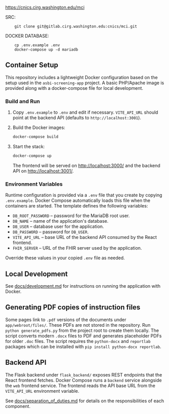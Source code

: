 https://cnics.cirg.washington.edu/mci

SRC:

        git clone git@gitlab.cirg.washington.edu:cnics/mci.git

DOCKER DATABASE:

        cp .env.example .env
        docker-compose up -d mariadb

## Container Setup

This repository includes a lightweight Docker configuration based on the setup used in the `asbi-screening-app` project. A basic PHP/Apache image is provided along with a docker-compose file for local development.

### Build and Run

1. Copy `.env.example` to `.env` and edit if necessary. `VITE_API_URL` should
   point at the backend API (defaults to `http://localhost:3001`).
2. Build the Docker images:

   ```bash
   docker-compose build
   ```

3. Start the stack:

   ```bash
   docker-compose up
   ```

   The frontend will be served on <http://localhost:3000/> and the backend API
   on <http://localhost:3001/>.

### Environment Variables

Runtime configuration is provided via a `.env` file that you create by
copying `.env.example`. Docker Compose automatically loads this file when the
containers are started. The template defines the following variables:

- `DB_ROOT_PASSWORD` – password for the MariaDB root user.
- `DB_NAME` – name of the application's database.
- `DB_USER` – database user for the application.
- `DB_PASSWORD` – password for `DB_USER`.
- `VITE_API_URL` – base URL of the backend API consumed by the React frontend.
- `FHIR_SERVER` – URL of the FHIR server used by the application.

Override these values in your copied `.env` file as needed.

## Local Development

See [docs/development.md](docs/development.md) for instructions on running the application with Docker.

## Generating PDF copies of instruction files

Some pages link to `.pdf` versions of the documents under `app/webroot/files/`.
These PDFs are not stored in the repository. Run `python generate_pdfs.py` from
the project root to create them locally. The script converts modern `.docx`
files to PDF and generates placeholder PDFs for older `.doc` files.
The script requires the `python-docx` and `reportlab` packages which can be
installed with `pip install python-docx reportlab`.



## Backend API

The Flask backend under `flask_backend/` exposes REST endpoints that the React frontend fetches. Docker Compose runs a `backend` service alongside the `web` frontend service. The frontend reads the API base URL from the `VITE_API_URL` environment variable.

See [docs/separation_of_duties.md](docs/separation_of_duties.md) for details on the responsibilities of each component.
